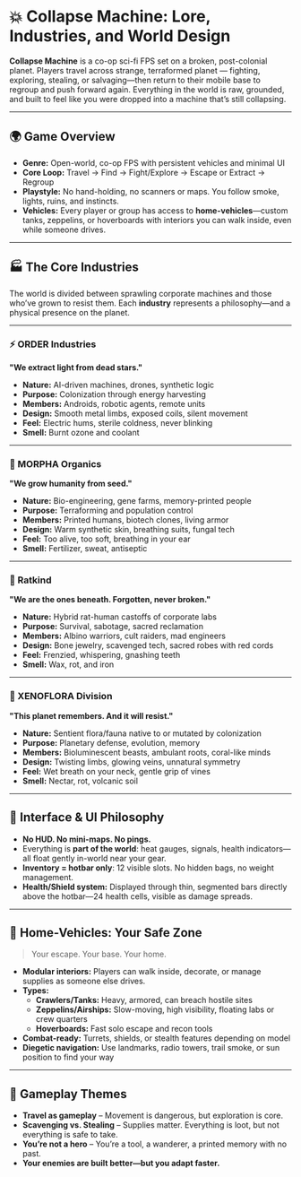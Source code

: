# 💥 Collapse Machine: Lore, Industries, and World Design

**Collapse Machine** is a co-op sci-fi FPS set on a broken, post-colonial planet. Players travel across strange, terraformed planet — fighting, exploring, stealing, or salvaging—then return to their mobile base to regroup and push forward again. Everything in the world is raw, grounded, and built to feel like you were dropped into a machine that’s still collapsing.

---

## 🌍 Game Overview

- **Genre:** Open-world, co-op FPS with persistent vehicles and minimal UI
- **Core Loop:** Travel → Find → Fight/Explore → Escape or Extract → Regroup
- **Playstyle:** No hand-holding, no scanners or maps. You follow smoke, lights, ruins, and instincts.
- **Vehicles:** Every player or group has access to **home-vehicles**—custom tanks, zeppelins, or hoverboards with interiors you can walk inside, even while someone drives.

---

## 🏭 The Core Industries

The world is divided between sprawling corporate machines and those who’ve grown to resist them. Each **industry** represents a philosophy—and a physical presence on the planet.

---

### ⚡ ORDER Industries

**"We extract light from dead stars."**

- **Nature:** AI-driven machines, drones, synthetic logic
- **Purpose:** Colonization through energy harvesting
- **Members:** Androids, robotic agents, remote units
- **Design:** Smooth metal limbs, exposed coils, silent movement
- **Feel:** Electric hums, sterile coldness, never blinking
- **Smell:** Burnt ozone and coolant

---

### 🌱 MORPHA Organics

**"We grow humanity from seed."**

- **Nature:** Bio-engineering, gene farms, memory-printed people
- **Purpose:** Terraforming and population control
- **Members:** Printed humans, biotech clones, living armor
- **Design:** Warm synthetic skin, breathing suits, fungal tech
- **Feel:** Too alive, too soft, breathing in your ear
- **Smell:** Fertilizer, sweat, antiseptic

---

### 🐀 Ratkind

**"We are the ones beneath. Forgotten, never broken."**

- **Nature:** Hybrid rat-human castoffs of corporate labs
- **Purpose:** Survival, sabotage, sacred reclamation
- **Members:** Albino warriors, cult raiders, mad engineers
- **Design:** Bone jewelry, scavenged tech, sacred robes with red cords
- **Feel:** Frenzied, whispering, gnashing teeth
- **Smell:** Wax, rot, and iron

---

### 🌿 XENOFLORA Division

**"This planet remembers. And it will resist."**

- **Nature:** Sentient flora/fauna native to or mutated by colonization
- **Purpose:** Planetary defense, evolution, memory
- **Members:** Bioluminescent beasts, ambulant roots, coral-like minds
- **Design:** Twisting limbs, glowing veins, unnatural symmetry
- **Feel:** Wet breath on your neck, gentle grip of vines
- **Smell:** Nectar, rot, volcanic soil

---

## 🔧 Interface & UI Philosophy

- **No HUD. No mini-maps. No pings.**
- Everything is **part of the world**: heat gauges, signals, health indicators—all float gently in-world near your gear.
- **Inventory = hotbar only**: 12 visible slots. No hidden bags, no weight management.
- **Health/Shield system:** Displayed through thin, segmented bars directly above the hotbar—24 health cells, visible as damage spreads.

---

## 🚙 Home-Vehicles: Your Safe Zone

> Your escape. Your base. Your home.

- **Modular interiors:** Players can walk inside, decorate, or manage supplies as someone else drives.
- **Types:**
  - **Crawlers/Tanks:** Heavy, armored, can breach hostile sites
  - **Zeppelins/Airships:** Slow-moving, high visibility, floating labs or crew quarters
  - **Hoverboards:** Fast solo escape and recon tools
- **Combat-ready:** Turrets, shields, or stealth features depending on model
- **Diegetic navigation:** Use landmarks, radio towers, trail smoke, or sun position to find your way

---

## 🎯 Gameplay Themes

- **Travel as gameplay** – Movement is dangerous, but exploration is core.
- **Scavenging vs. Stealing** – Supplies matter. Everything is loot, but not everything is safe to take.
- **You’re not a hero** – You’re a tool, a wanderer, a printed memory with no past.
- **Your enemies are built better—but you adapt faster.**
